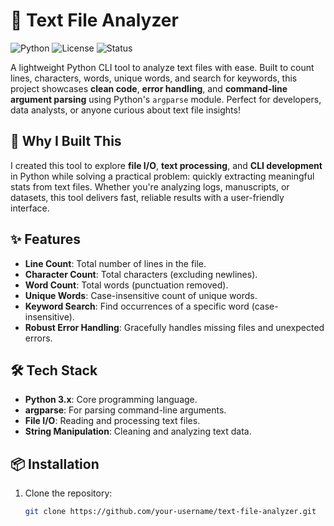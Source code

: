 # 📝 Text File Analyzer

![Python](https://img.shields.io/badge/Python-3.x-blue.svg)
![License](https://img.shields.io/badge/License-MIT-green.svg)
![Status](https://img.shields.io/badge/Status-Completed-success.svg)

A lightweight Python CLI tool to analyze text files with ease. Built to count lines, characters, words, unique words, and search for keywords, this project showcases **clean code**, **error handling**, and **command-line argument parsing** using Python's `argparse` module. Perfect for developers, data analysts, or anyone curious about text file insights!

## 🚀 Why I Built This
I created this tool to explore **file I/O**, **text processing**, and **CLI development** in Python while solving a practical problem: quickly extracting meaningful stats from text files. Whether you're analyzing logs, manuscripts, or datasets, this tool delivers fast, reliable results with a user-friendly interface.

## ✨ Features
- **Line Count**: Total number of lines in the file.
- **Character Count**: Total characters (excluding newlines).
- **Word Count**: Total words (punctuation removed).
- **Unique Words**: Case-insensitive count of unique words.
- **Keyword Search**: Find occurrences of a specific word (case-insensitive).
- **Robust Error Handling**: Gracefully handles missing files and unexpected errors.

## 🛠️ Tech Stack
- **Python 3.x**: Core programming language.
- **argparse**: For parsing command-line arguments.
- **File I/O**: Reading and processing text files.
- **String Manipulation**: Cleaning and analyzing text data.

## 📦 Installation
1. Clone the repository:
   ```bash
   git clone https://github.com/your-username/text-file-analyzer.git
